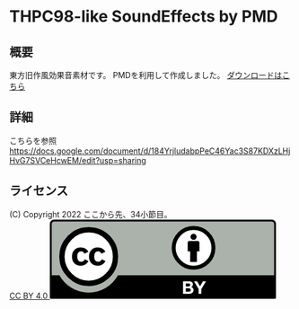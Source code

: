 # THPC98-like SoundEffects by PMD

## 概要

東方旧作風効果音素材です。
PMDを利用して作成しました。
[ダウンロードはこちら](https://github.com/average34/THPC98SEPMD/releases)

## 詳細  

こちらを参照  
<https://docs.google.com/document/d/184YrjludabpPeC46Yac3S87KDXzLHjHvG7SVCeHcwEM/edit?usp=sharing>

## ライセンス  

(C) Copyright 2022 ここから先、34小節目。  
[CC BY 4.0  ![CC BY 4.0](LICENCE_CC_BY_4.0.png)](https://creativecommons.org/licenses/by/4.0/deed.ja)